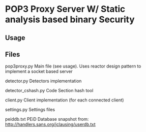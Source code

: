 # POP3 Proxy Server W/ Static analysis based binary Security

## Usage

## Files

pop3proxy.py
    Main file (see usage).
    Uses reactor design pattern to implement a socket based server

detector.py
    Detectors implementation

detector_cshash.py
    Code Section hash tool

client.py
    Client implementation (for each connected client)

settings.py
    Settings files

peiddb.txt
    PEiD Database snapshot from: http://handlers.sans.org/jclausing/userdb.txt
